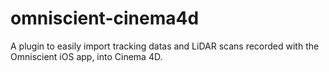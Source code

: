 # omniscient-cinema4d
A plugin to easily import tracking datas and LiDAR scans recorded with the Omniscient iOS app, into Cinema 4D.
